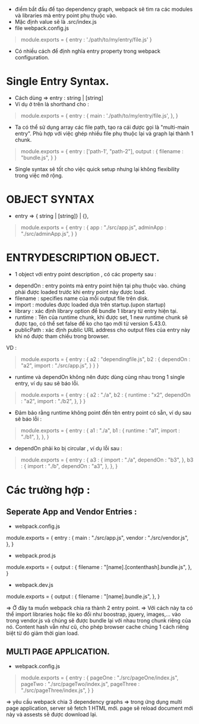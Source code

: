 - điểm bắt đầu để tạo dependency graph, webpack sẽ tìm ra các modules và libraries mà entry point phụ thuộc vào.
- Mặc định value sẽ là .src/index.js
- file webpack.config.js

> module.exports = {
>   entry : './path/to/my/entry/file.js'
> }

* Có nhiều cách để định nghĩa entry property trong webpack configuration.

# Single Entry Syntax.
- Cách dùng => entry : string | [string]
- Ví dụ ở trên là shorthand cho : 

>   module.exports = {
>       entry : {
>           main : './path/to/my/entry/file.js',
>       },
>   }

- Ta có thể sử dụng array các file path, tạo ra cái được gọi là "multi-main entry". Phù hợp với việc ghép nhiều file phụ thuộc lại và graph lại thành 1 chunk.

>   module.exports = {
>       entry : ['path-1', "path-2"],
>       output : {
>           filename : "bundle.js",
>       }
>   }

- Single syntax sẽ tốt cho việc quick setup nhưng lại không flexibility trong việc mở rộng.

# OBJECT SYNTAX
* entry => {<entryChunkName> string | [string]} | {},

>   module.exports = {
>       entry : {
>           app : "./src/app.js",
>           adminApp :  "./src/adminApp.js",
>       }
>   }

# ENTRYDESCRIPTION OBJECT.
- 1 object với entry point description , có các property sau :

* dependOn : entry points mà entry point hiện tại phụ thuộc vào. chúng phải được loaded trước khi entry point này được load.
* filename : specifies name của mỗi output file trên disk.
* import : modules được loaded dựa trên startup.(upon startup)
* library : xác định library option để bundle 1 library từ entry hiện tại.
* runtime : Tên của runtime chunk, khi được set, 1 new runtime chunk sẽ được tạo, có thể set false để ko cho tạo mới từ version 5.43.0.
* publicPath : xác định public URL address cho output files của entry này khi nó được tham chiếu trong browser.

VD : 

>   module.exports = {
>       entry : {
>           a2 : "dependingfile.js",
>           b2 : {
>               dependOn : "a2",
>               import : "./src/app.js",
>           } 
>       }
>   }

- runtime và dependOn không nên được dùng cùng nhau trong 1 single entry, ví dụ sau sẽ báo lỗi.

>   module.exports = {
>       entry : {
>           a2 : "./a",
>           b2 : {
>               runtime : "x2",
>               dependOn : "a2",
>               import : "./b2",
>           },
>       }
>   }

- Đảm bảo rằng runtime không point đến tên entry point có sẵn,  ví dụ sau sẽ báo lỗi :

>   module.exports = {
>       entry : {
>           a1 : "./a",
>           b1 : {
>               runtime : "a1",
>               import : "./b1",
>           },
>       },
>   }

- dependOn phải ko bị circular , ví dụ lỗi sau :

>   module.exports = {
>       entry : {
>           a3 : {
>               import : "./a",
>               dependOn : "b3",
>           },
>           b3 : {
>               import : "./b",
>               dependOn : "a3",
>           },
>       },
>   }


# Các trường hợp :
## Seperate App and Vendor Entries :
- webpack.config.js

module.exports = {
    entry : {
        main : "./src/app.js",
        vendor : "./src/vendor.js",
    },
}

- webpack.prod.js

module.exports = {
    output : {
        filename : "[name].[contenthash].bundle.js",
    },
}

- webpack.dev.js

module.exports = {
    output : {
        filename : "[name].bundle.js",
    },
}

=> Ở đây ta muốn webpack chia ra thành 2 entry point.
=> Với cách này ta có thể import libraries hoặc file ko đổi như boostrap, jquery, images,... vào trong vendor.js và chúng sẽ được bundle lại với nhau trong chunk riêng của nó. Content hash vẫn như cũ, cho phép browser cache chúng 1 cách riêng biệt từ đó giảm thời gian load.

## MULTI PAGE APPLICATION.
- webpack.config.js

>   module.exports = {
>       entry : {
>           pageOne : "./src/pageOne/index.js",
>           pageTwo : "./src/pageTwo/index.js",
>           pageThree : "./src/pageThree/index.js",
>       }
>   }

=> yêu cầu webpack chia 3 dependency graphs 
=> trong ứng dụng multi page application, server sẽ fetch 1 HTML mới. page sẽ reload document mới này và assests sẽ được download lại. 